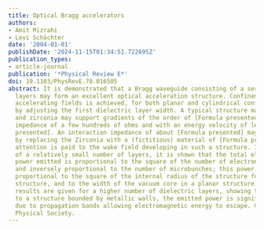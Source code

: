 ```yaml
---
title: Optical Bragg accelerators
authors:
- Amit Mizrahi
- Levi Schächter
date: '2004-01-01'
publishDate: '2024-11-15T01:34:51.722695Z'
publication_types:
- article-journal
publication: '*Physical Review E*'
doi: 10.1103/PhysRevE.70.016505
abstract: It is demonstrated that a Bragg waveguide consisting of a series of dielectric
  layers may form an excellent optical acceleration structure. Confinement of the
  accelerating fields is achieved, for both planar and cylindrical configurations
  by adjusting the first dielectric layer width. A typical structure made of silica
  and zirconia may support gradients of the order of [Formula presented] with an interaction
  impedance of a few hundreds of ohms and with an energy velocity of less than [Formula
  presented]. An interaction impedance of about [Formula presented] may be obtained
  by replacing the Zirconia with a (fictitious) material of [Formula presented]. Special
  attention is paid to the wake field developing in such a structure. In the case
  of a relatively small number of layers, it is shown that the total electromagnetic
  power emitted is proportional to the square of the number of electrons in the macrobunch
  and inversely proportional to the number of microbunches; this power is also inversely
  proportional to the square of the internal radius of the structure for a cylindrical
  structure, and to the width of the vacuum core in a planar structure. Quantitative
  results are given for a higher number of dielectric layers, showing that in comparison
  to a structure bounded by metallic walls, the emitted power is significantly smaller
  due to propagation bands allowing electromagnetic energy to escape. © 2004 The American
  Physical Society.
---
```

